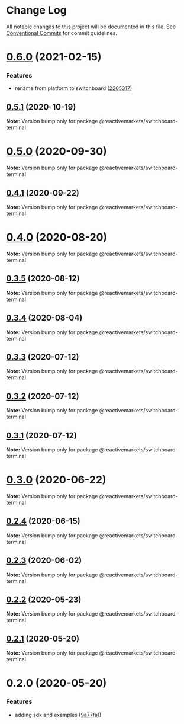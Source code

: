 # Change Log

All notable changes to this project will be documented in this file.
See [Conventional Commits](https://conventionalcommits.org) for commit guidelines.

# [0.6.0](https://github.com/reactivemarkets/switchboard-js/compare/v0.5.1...v0.6.0) (2021-02-15)


### Features

* rename from platform to switchboard ([2205317](https://github.com/reactivemarkets/switchboard-js/commit/2205317980c2a0b79144d952bc55c2ca3059fed2))





## [0.5.1](https://github.com/reactivemarkets/switchboard-js/compare/v0.5.0...v0.5.1) (2020-10-19)

**Note:** Version bump only for package @reactivemarkets/switchboard-terminal





# [0.5.0](https://github.com/reactivemarkets/switchboard-js/compare/v0.4.1...v0.5.0) (2020-09-30)

**Note:** Version bump only for package @reactivemarkets/switchboard-terminal





## [0.4.1](https://github.com/reactivemarkets/switchboard-js/compare/v0.4.0...v0.4.1) (2020-09-22)

**Note:** Version bump only for package @reactivemarkets/switchboard-terminal





# [0.4.0](https://github.com/reactivemarkets/switchboard-js/compare/v0.3.5...v0.4.0) (2020-08-20)

**Note:** Version bump only for package @reactivemarkets/switchboard-terminal





## [0.3.5](https://github.com/reactivemarkets/switchboard-js/compare/v0.3.4...v0.3.5) (2020-08-12)

**Note:** Version bump only for package @reactivemarkets/switchboard-terminal





## [0.3.4](https://github.com/reactivemarkets/switchboard-js/compare/v0.3.3...v0.3.4) (2020-08-04)

**Note:** Version bump only for package @reactivemarkets/switchboard-terminal





## [0.3.3](https://github.com/reactivemarkets/switchboard-js/compare/v0.3.2...v0.3.3) (2020-07-12)

**Note:** Version bump only for package @reactivemarkets/switchboard-terminal





## [0.3.2](https://github.com/reactivemarkets/switchboard-js/compare/v0.3.1...v0.3.2) (2020-07-12)

**Note:** Version bump only for package @reactivemarkets/switchboard-terminal





## [0.3.1](https://github.com/reactivemarkets/switchboard-js/compare/v0.3.0...v0.3.1) (2020-07-12)

**Note:** Version bump only for package @reactivemarkets/switchboard-terminal





# [0.3.0](https://github.com/reactivemarkets/switchboard-js/compare/v0.2.4...v0.3.0) (2020-06-22)

**Note:** Version bump only for package @reactivemarkets/switchboard-terminal





## [0.2.4](https://github.com/reactivemarkets/switchboard-js/compare/v0.2.3...v0.2.4) (2020-06-15)

**Note:** Version bump only for package @reactivemarkets/switchboard-terminal





## [0.2.3](https://github.com/reactivemarkets/switchboard-js/compare/v0.2.2...v0.2.3) (2020-06-02)

**Note:** Version bump only for package @reactivemarkets/switchboard-terminal





## [0.2.2](https://github.com/reactivemarkets/switchboard-js/compare/v0.2.1...v0.2.2) (2020-05-23)

**Note:** Version bump only for package @reactivemarkets/switchboard-terminal





## [0.2.1](https://github.com/reactivemarkets/switchboard-js/compare/v0.2.0...v0.2.1) (2020-05-20)

**Note:** Version bump only for package @reactivemarkets/switchboard-terminal





# 0.2.0 (2020-05-20)


### Features

* adding sdk and examples ([9a77fa1](https://github.com/reactivemarkets/switchboard-js/commit/9a77fa105a6dcb6cf657c3a341d352fd4fd37355))
